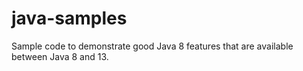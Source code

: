 # java-samples
Sample code to demonstrate good Java 8 features that are available between Java 8 and 13.


